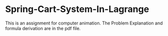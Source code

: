 # Spring-Cart-System-In-Lagrange
This is an assignment for computer animation.
The Problem Explanation and formula derivation are in the pdf file.

